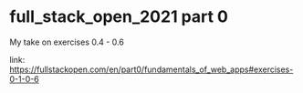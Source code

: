 # full_stack_open_2021 part 0

My take on exercises 0.4 - 0.6

link: https://fullstackopen.com/en/part0/fundamentals_of_web_apps#exercises-0-1-0-6

